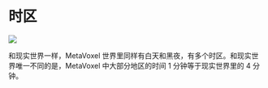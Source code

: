 # 时区

![](https://img.snowcrash.finance/site/docs-snowcrash-finance/MetaVoxel-PAA.017.jpeg)

和现实世界一样，MetaVoxel 世界里同样有白天和黑夜，有多个时区。和现实世界唯一不同的是，MetaVoxel 中大部分地区的时间 1 分钟等于现实世界里的 4 分钟。

